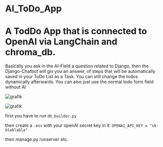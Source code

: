 # AI_ToDo_App

# A TodDo App that is connected to OpenAI via LangChain and chroma_db. 
Basically you ask in the AI-Field a question related to Django, then the Django-Chatbot will giv you an answer, of steps that will be automatically saved in your ToDo List as a Task.
You can still change the todos dynamically afterwards. You can also just use the normal todo form field without AI

![grafik](https://github.com/DevSpace88/AI_ToDo_App/assets/102557040/74c9d03a-11fc-4532-9f31-0d1f593a65dd)


![grafik](https://github.com/DevSpace88/AI_ToDo_App/assets/102557040/08f3f2c8-d4c4-42d0-b5b7-541808f7b80d)

first you have to run `db_builder.py`

then create a `.env` with your openAI secret key in it:
`OPENAI_API_KEY = "sk-blablabla"`

then manage.py runserver etc.

